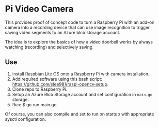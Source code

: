# Pi Video Camera 

This provides proof of concept code to turn a Raspberry Pi with an add-on camera into a recording device that can use image recognition to trigger saving video segments to an Azure blob storage account. 

The idea is to explore the basics of how a video doorbell works by always watching (recording) and selectively saving. 

## Use 

1. Install Raspbian Lite OS onto a Raspberry Pi with camera installation.
2. Add required software using this bash script: https://github.com/slee981/raspi-opencv-setup.
3. Clone repo to Raspberry Pi. 
4. Setup an Azure Blob Storage account and set configuration in `main.go` storage.
5. Run:
    $ go run main.go

Of course, you can also compile and set to run on startup with appropriate sysctl configuration. 
